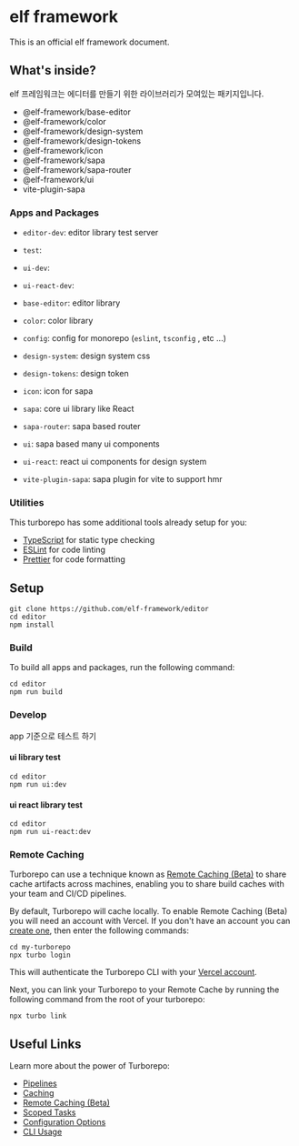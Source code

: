 # elf framework 


This is an official elf framework document. 

## What's inside?

elf 프레임워크는 에디터를 만들기 위한 라이브러리가 모여있는 패키지입니다. 

* @elf-framework/base-editor
* @elf-framework/color
* @elf-framework/design-system
* @elf-framework/design-tokens
* @elf-framework/icon
* @elf-framework/sapa
* @elf-framework/sapa-router
* @elf-framework/ui
* vite-plugin-sapa

### Apps and Packages

- `editor-dev`: editor library test server  
- `test`:
- `ui-dev`:
- `ui-react-dev`:

- `base-editor`: editor library 
- `color`: color library 
- `config`: config for monorepo (`eslint`, `tsconfig` , etc ...)
- `design-system`: design system css
- `design-tokens`: design token
- `icon`: icon for sapa
- `sapa`: core ui library like React 
- `sapa-router`: sapa based router 
- `ui`: sapa based many ui components
- `ui-react`: react ui components for design system 
- `vite-plugin-sapa`: sapa plugin for vite to support hmr 


### Utilities

This turborepo has some additional tools already setup for you:

- [TypeScript](https://www.typescriptlang.org/) for static type checking
- [ESLint](https://eslint.org/) for code linting
- [Prettier](https://prettier.io) for code formatting

## Setup

```
git clone https://github.com/elf-framework/editor
cd editor
npm install

```

### Build

To build all apps and packages, run the following command:

```
cd editor
npm run build
```

### Develop

app 기준으로 테스트 하기 

#### ui library test 
```
cd editor
npm run ui:dev
```

#### ui react library test 

```
cd editor
npm run ui-react:dev
```

### Remote Caching

Turborepo can use a technique known as [Remote Caching (Beta)](https://turborepo.org/docs/core-concepts/remote-caching) to share cache artifacts across machines, enabling you to share build caches with your team and CI/CD pipelines.

By default, Turborepo will cache locally. To enable Remote Caching (Beta) you will need an account with Vercel. If you don't have an account you can [create one](https://vercel.com/signup), then enter the following commands:

```
cd my-turborepo
npx turbo login
```

This will authenticate the Turborepo CLI with your [Vercel account](https://vercel.com/docs/concepts/personal-accounts/overview).

Next, you can link your Turborepo to your Remote Cache by running the following command from the root of your turborepo:

```
npx turbo link
```

## Useful Links

Learn more about the power of Turborepo:

- [Pipelines](https://turborepo.org/docs/core-concepts/pipelines)
- [Caching](https://turborepo.org/docs/core-concepts/caching)
- [Remote Caching (Beta)](https://turborepo.org/docs/core-concepts/remote-caching)
- [Scoped Tasks](https://turborepo.org/docs/core-concepts/scopes)
- [Configuration Options](https://turborepo.org/docs/reference/configuration)
- [CLI Usage](https://turborepo.org/docs/reference/command-line-reference)
